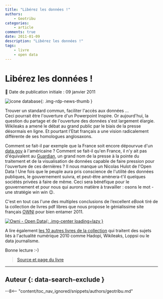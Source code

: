 ```yaml
---
title: "Libérez les données !"
authors:
    - Geotribu
categories:
    - article
comments: true
date: 2011-01-09
description: "Libérez les données !"
tags:
    - livre
    - open data
---
```


# Libérez les données !

:calendar: Date de publication initiale : 09 janvier 2011

![icone database](https://cdn.geotribu.fr/img/logos-icones/programmation/database.png "icone database"){: .img-rdp-news-thumb }

Trouver un standard commun, faciliter l'accès aux données ...  
Ceci pourrait être l'ouverture d'un Powerpoint Inspire. Or aujourd'hui, la question du partage et de l'ouverture des données s'est largement élargie. Wikileaks a amené le débat au grand public par le biais de la presse désormais en ligne. Et pourtant l'Etat français a une vision radicalement différente de ses homologues anglosaxons.

Comment se fait-il par exemple que la France soit encore dépourvue d'un [data.gov](http://geotribu.net/node/119) à l'américaine ? Comment se fait-il qu'en France, il n'y ait pas d'équivalent au [Guardian](http://www.guardian.co.uk/), un grand nom de la presse à la pointe du traitement et de la visualisation de données capable de faire pression pour l'ouverture de ces dernières ? Il nous manque un Nicolas Hulot de l'Open Data ! Une fois que le peuple aura pris conscience de l'utilité des données publiques, le gouvernement suivra, et peut-être amènera-t'il quelques sociétés privées à faire de même. Ceci sera bénéfique pour le gouvernement et pour nous qui aurons matière à travailler : osons le mot - une stratégie win win :wink:.

C'est en tout cas l'une des multiples conclusions de l’excellent *eBook* tiré de la collection de livres pdf libres que nous propose le génialissime site français [OWNI](http://owni.fr/#aujourd-hui) pour bien entamer 2011.

[![Owni - Open Data](https://cdn.geotribu.fr/img/articles-blog-rdp/articles/2011/OpenData.jpg "Owni - Open Data"){: .img-center loading=lazy }](http://owni.fr/files/2010/12/OPENDATA_ebook_2010.pdf "Owni - Open Data")

A lire également [les 10 autres livres de la collection](http://owni.fr/2010/12/27/contre-histoire-de-linternet-freepress-on-owni/) qui traitent des sujets liés à l'actualité numérique 2010 comme Hadopi, Wikileaks, Loppsi ou le data journalisme.

Bonne lecture :-)

> [Source et page du livre](http://owni.fr/2010/12/27/ebook-opendata/)

----

## Auteur {: data-search-exclude }

--8<-- "content/toc_nav_ignored/snippets/authors/geotribu.md"
